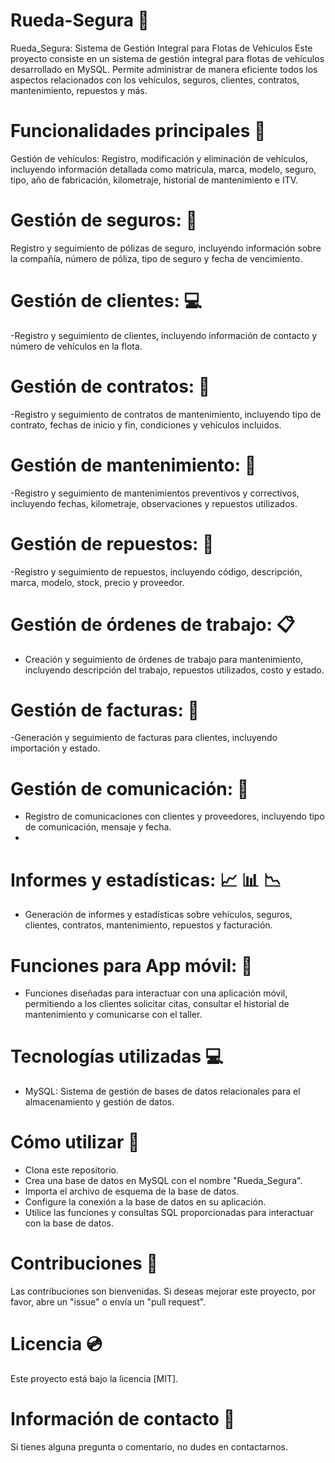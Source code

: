 # Rueda-Segura :car: 
Rueda_Segura: Sistema de Gestión Integral para Flotas de Vehículos Este proyecto consiste en un sistema de gestión integral para flotas de vehículos desarrollado en MySQL. Permite administrar de manera eficiente todos los aspectos relacionados con los vehículos, seguros, clientes, contratos, mantenimiento, repuestos y más.

# Funcionalidades principales 📢
Gestión de vehículos: Registro, modificación y eliminación de vehículos, incluyendo información detallada como matrícula, marca, modelo, seguro, tipo, año de fabricación, kilometraje, historial de mantenimiento e ITV.

# Gestión de seguros: :closed_lock_with_key:
Registro y seguimiento de pólizas de seguro, incluyendo información sobre la compañía, número de póliza, tipo de seguro y fecha de vencimiento.

# Gestión de clientes: :computer:
-Registro y seguimiento de clientes, incluyendo información de contacto y número de vehículos en la flota.

# Gestión de contratos: :bookmark_tabs:
-Registro y seguimiento de contratos de mantenimiento, incluyendo tipo de contrato, fechas de inicio y fin, condiciones y vehículos incluidos.

# Gestión de mantenimiento: :wrench:
-Registro y seguimiento de mantenimientos preventivos y correctivos, incluyendo fechas, kilometraje, observaciones y repuestos utilizados.

# Gestión de repuestos: 	🔋
-Registro y seguimiento de repuestos, incluyendo código, descripción, marca, modelo, stock, precio y proveedor.

# Gestión de órdenes de trabajo: :clipboard:
- Creación y seguimiento de órdenes de trabajo para mantenimiento, incluyendo descripción del trabajo, repuestos utilizados, costo y estado.

# Gestión de facturas: :page_with_curl:
-Generación y seguimiento de facturas para clientes, incluyendo importación y estado.

# Gestión de comunicación: :incoming_envelope:
- Registro de comunicaciones con clientes y proveedores, incluyendo tipo de comunicación, mensaje y fecha.
- 
# Informes y estadísticas: :chart_with_upwards_trend: :bar_chart: :chart_with_downwards_trend:
- Generación de informes y estadísticas sobre vehículos, seguros, clientes, contratos, mantenimiento, repuestos y facturación.

# Funciones para App móvil: :iphone:
- Funciones diseñadas para interactuar con una aplicación móvil, permitiendo a los clientes solicitar citas, consultar el historial de mantenimiento y comunicarse con el taller.

# Tecnologías utilizadas :computer:
- MySQL: Sistema de gestión de bases de datos relacionales para el almacenamiento y gestión de datos.

# Cómo utilizar :mag_right:
- Clona este repositorio.
- Crea una base de datos en MySQL con el nombre "Rueda_Segura".
- Importa el archivo de esquema de la base de datos.
- Configure la conexión a la base de datos en su aplicación.
- Utilice las funciones y consultas SQL proporcionadas para interactuar con la base de datos.

# Contribuciones :dvd:
Las contribuciones son bienvenidas. Si deseas mejorar este proyecto, por favor, abre un "issue" o envía un "pull request".

# Licencia :cd:
Este proyecto está bajo la licencia [MIT].

# Información de contacto :notebook_with_decorative_cover:
Si tienes alguna pregunta o comentario, no dudes en contactarnos.
